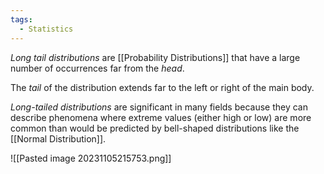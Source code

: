 ```yaml
---
tags:
  - Statistics
---
```

*Long tail distributions* are [[Probability Distributions]] that have a large number of occurrences far from the *head*.

The *tail* of the distribution extends far to the left or right of the main body.

*Long-tailed distributions* are significant in many fields because they can describe phenomena where extreme values (either high or low) are more common than would be predicted by bell-shaped distributions like the [[Normal Distribution]].

![[Pasted image 20231105215753.png]]